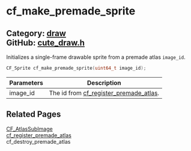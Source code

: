 [//]: # (This file is automatically generated by Cute Framework's docs parser.)
[//]: # (Do not edit this file by hand!)
[//]: # (See: https://github.com/RandyGaul/cute_framework/blob/master/samples/docs_parser.cpp)
[](../header.md ':include')

# cf_make_premade_sprite

Category: [draw](/api_reference?id=draw)  
GitHub: [cute_draw.h](https://github.com/RandyGaul/cute_framework/blob/master/include/cute_draw.h)  
---

Initializes a single-frame drawable sprite from a premade atlas `image_id`.

```cpp
CF_Sprite cf_make_premade_sprite(uint64_t image_id);
```

Parameters | Description
--- | ---
image_id | The id from [cf_register_premade_atlas](/draw/cf_register_premade_atlas.md).

## Related Pages

[CF_AtlasSubImage](/draw/cf_atlassubimage.md)  
[cf_register_premade_atlas](/draw/cf_register_premade_atlas.md)  
cf_destroy_premade_atlas  
